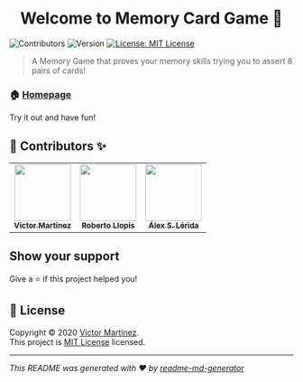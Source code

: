 <h1 align="center">Welcome to Memory Card Game 👋</h1>
<p>
  <img alt="Contributors" src="https://img.shields.io/badge/all_contributors-3-orange.svg?style=flat-square" />
  <img alt="Version" src="https://img.shields.io/badge/version-1.5-blue.svg?cacheSeconds=2592000" />
  <a href="https://choosealicense.com/licenses/mit/" target="_blank">
    <img alt="License: MIT License" src="https://img.shields.io/badge/License-MIT License-yellow.svg" />
  </a>
 
</p>


> A Memory Game that proves your memory skills trying you to assert 8 pairs of cards!


### 🏠 [Homepage](https://jasterv.github.io/MEMORY-CARD-GAME/)

Try it out and have fun!

## 👤 Contributors ✨

<table>
  <tr>    
    <td align="center"><a href="https://github.com/JasterV"><img src="https://avatars3.githubusercontent.com/u/49537445?v=4" width="100px;" alt=""/><br /><sub><b>Victor Martínez</b></sub></a><br/></td>
    <td align="center"><a href="https://github.com/RobertoLlopis"><img src="https://avatars2.githubusercontent.com/u/55133056?s=400&u=8da822532d35e3e49812f1e118b2568462352856&v=4" width="100px;" alt=""/><br /><sub><b>Roberto Llopis</b></sub></a><br/></td>
     <td align="center"><a href="https://github.com/xlerida"><img src="https://avatars0.githubusercontent.com/u/65079206?s=400&u=2e4f66f8dd7c2834efd5dcddaf22f842b733e210&v=4" width="100px;" alt=""/><br /><sub><b>Álex S. Lérida</b></sub></a><br/></td>
  </tr>
</table>

## Show your support

Give a ⭐️ if this project helped you!

## 📝 License

Copyright © 2020 [Víctor Martínez](https://github.com/JasterV).<br />
This project is [MIT License](https://choosealicense.com/licenses/mit/) licensed.

***
_This README was generated with ❤️ by [readme-md-generator](https://github.com/kefranabg/readme-md-generator)_

